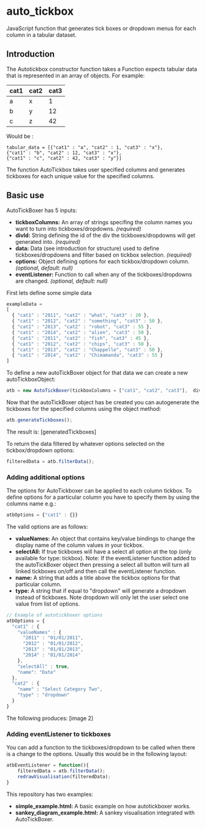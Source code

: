 # auto_tickbox
JavaScript function that generates tick boxes or dropdown menus for each column in a tabular dataset.

## Introduction
The Autotickbox constructor function takes a 
Function expects tabular data that is represented in an array of objects. For example:

| cat1 | cat2 | cat3 |
|------|------|------|
| a    | x    | 1    |
| b    | y    | 12   |
| c    | z    | 42   |

Would be :
```
tabular_data = [{"cat1" : "a", "cat2" : 1, "cat3" : "x"},
{"cat1" : "b", "cat2" : 12, "cat3" : "x"},
{"cat1" : "c", "cat2" : 42, "cat3" : "y"}]
```

The function AutoTickbox takes user specified columns and generates tickboxes for each unique value for the specified columns.

## Basic use
AutoTickBoxer has 5 inputs:
- **tickboxColumns:** An array of strings specifing the column names you want to turn into tickboxes/dropdowns. *(required)*
- **divId:** String defining the id of the div the tickboxes/dropdowns will get generated into. *(required)*
- **data:** Data (see introduction for structure) used to define tickboxes/dropdowns and filter based on tickbox selection. *(required)*
- **options:** Object defining options for each tickbox/dropdown column. *(optional, default: null)*
- **eventListener:** Function to call when any of the tickboxes/dropdowns are changed. *(optional, default: null)*

First lets define some simple data
```javascript
exampleData = 
[
  { "cat1" : "2011", "cat2" : "what", "cat3" : 20 },
  { "cat1" : "2012", "cat2" : "something", "cat3" : 50 },
  { "cat1" : "2013", "cat2" : "robot", "cat3" : 55 },
  { "cat1" : "2014", "cat2" : "alien", "cat3" : 50 },
  { "cat1" : "2011", "cat2" : "fish", "cat3" : 45 },
  { "cat1" : "2012", "cat2" : "chips", "cat3" : 50 },
  { "cat1" : "2013", "cat2" : "Chappelle", "cat3" : 50 },
  { "cat1" : "2014", "cat2" : "Chimamanda", "cat3" : 55 }
]
```

To define a new autoTickBoxer object for that data we can create a new autoTickboxObject:
```javascript
atb = new AutoTickBoxer(tickboxColumns = ["cat1", "cat2", "cat3"],  divId = "#tickboxOptions", data = exampleData);
```

Now that the autoTickBoxer object has be created you can autogenerate the tickboxes for the specified columns using the object method:
```javascript
atb.generateTickboxes();
```
The result is:
[generatedTickboxes]

To return the data filtered by whatever options selected on the tickbox/dropdown options:
```javascript
filteredData = atb.filterData();
```

### Adding additional options
The options for AutoTickboxer can be applied to each column tickbox. To define options for a particular column you have to specify them by using the columns name e.g.:
```javascript
atbOptions = {"cat1" : {}}
``` 

The valid options are as follows:
- **valueNames:** An object that contains key/value bindings to change the display name of the column values in your tickbox. 
- **selectAll:** If true tickboxes will have a select all option at the top (only available for type: tickbox). Note: If the eventListener function added to the autoTickBoxer object then pressing a select all button will turn all linked tickboxes on/off and then call the eventListener function.
- **name:** A string that adds a title above the tickbox options for that particular column.
- **type:** A string that if equal to "dropdown" will generate a dropdown instead of tickboxes. Note dropdown will only let the user select one value from list of options.

```javascript
// Example of autotickboxer options
atbOptions = {
  "cat1" : {
    "valueNames" : {
      "2011" : "01/01/2011",
      "2012" : "01/01/2012",
      "2013" : "01/01/2013",
      "2014" : "01/01/2014"
    },
    "selectAll" : true,
    "name": "Date"
  },
  "cat2" : {
    "name" : "Select Category Two",
    "type" : "dropdown"
  }
}
```

The following produces:
[image 2]

### Adding eventListener to tickboxes
You can add a function to the tickboxes/dropdown to be called when there is a change to the options. Usually this would be in the following layout:
```javascript
atbEventListener = function(){
	filteredData = atb.filterData();
	redrawVisualisation(filteredData);
}
```

This repository has two examples:
- **simple_example.html:** A basic example on how autotickboxer works.
- **sankey_diagram_example.html:** A sankey visualisation integrated with AutoTickBoxer.
